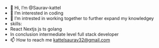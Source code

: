 - 👋 Hi, I’m @Saurav-kattel
- 👀 I’m interested in coding
- 🌱 I’m intrested in working together to further expand my knowledgey
-  skills:
-    React Nextjs js ts golang 
- In conclusion intermediate level full stack developer
- 📫 How to reach me kattelsaurav32@gmail.com

<!---
Saurav-kattel/Saurav-kattel is a ✨ special ✨ repository because its `README.md` (this file) appears on your GitHub profile.
You can click the Preview link to take a look at your changes.
--->
